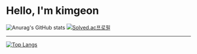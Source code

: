 <h1>Hello, I'm kimgeon</h1>

![Anurag's GitHub stats](https://github-readme-stats.vercel.app/api?username=kimguny&show_icons=true&theme=synthwave) 
[![Solved.ac프로필](http://mazassumnida.wtf/api/v2/generate_badge?boj=kimguny12)](https://solved.ac/kimguny12)


***

[![Top Langs](https://github-readme-stats.vercel.app/api/top-langs/?username=kimguny)](https://github.com/kimguny/github-readme-stats)
